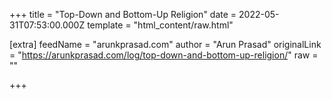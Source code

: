 
+++
title = "Top-Down and Bottom-Up Religion"
date = 2022-05-31T07:53:00.000Z
template = "html_content/raw.html"

[extra]
feedName = "arunkprasad.com"
author = "Arun Prasad"
originalLink = "https://arunkprasad.com/log/top-down-and-bottom-up-religion/"
raw = ""

+++

